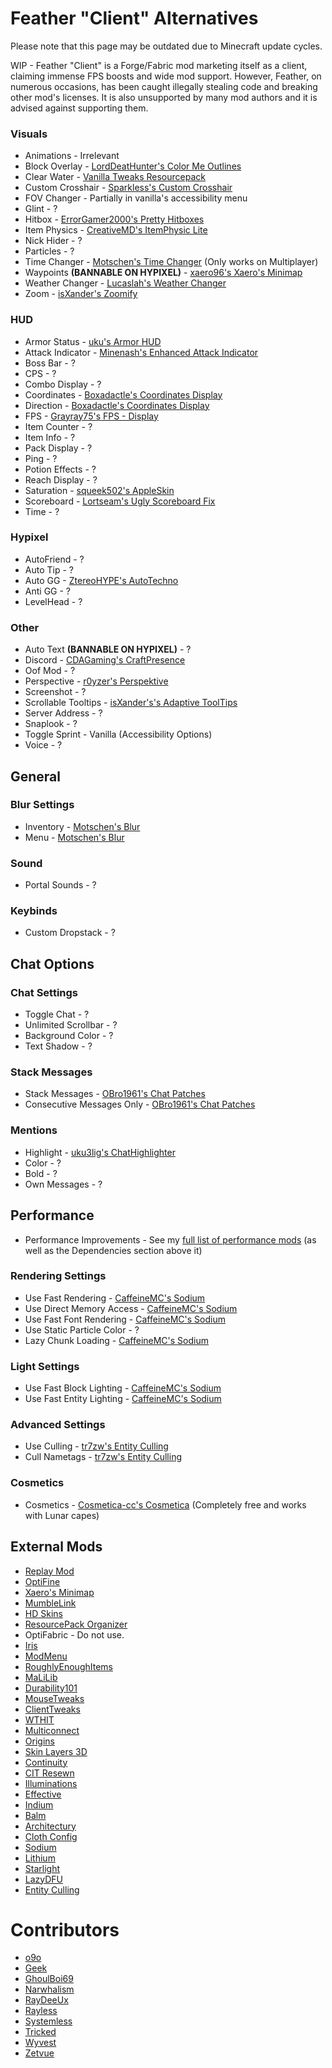 # Feather "Client" Alternatives

Please note that this page may be outdated due to Minecraft update cycles.

WIP - Feather "Client" is a Forge/Fabric
mod marketing itself as a client, claiming
immense FPS boosts and wide mod support. However,
Feather, on numerous occasions, has been caught illegally
stealing code and breaking other mod's licenses. It is also unsupported by many
mod authors and it is advised against supporting them.

### Visuals

* Animations - Irrelevant
* Block Overlay - [LordDeatHunter's Color Me Outlines](https://modrinth.com/mod/color-me-outlines)
* Clear Water - [Vanilla Tweaks Resourcepack](https://vanillatweaks.net/picker/resource-packs/)
* Custom Crosshair - [Sparkless's Custom Crosshair](https://modrinth.com/mod/custom-crosshair-mod)
* FOV Changer - Partially in vanilla's accessibility menu
* Glint - ?
* Hitbox - [ErrorGamer2000's Pretty Hitboxes](https://modrinth.com/mod/pretty-hitboxes)
* Item Physics - [CreativeMD's ItemPhysic Lite](https://modrinth.com/mod/itemphysic-lite)
* Nick Hider - ?
* Particles - ?
* Time Changer - [Motschen's Time Changer](https://modrinth.com/mod/time-changer) (Only works on Multiplayer)
* Waypoints **(BANNABLE ON HYPIXEL)** - [xaero96's Xaero's Minimap](https://www.curseforge.com/minecraft/mc-mods/xaeros-minimap)
* Weather Changer - [Lucaslah's Weather Changer](https://modrinth.com/mod/weather-changer)
* Zoom - [isXander's Zoomify](https://modrinth.com/mod/zoomify)

### HUD

* Armor Status - [uku's Armor HUD](https://modrinth.com/mod/ukus-armor-hud)
* Attack Indicator - [Minenash's Enhanced Attack Indicator](https://modrinth.com/mod/enhanced-attack-indicator)
* Boss Bar - ?
* CPS - ?
* Combo Display - ?
* Coordinates - [Boxadactle's Coordinates Display](https://modrinth.com/mod/coordinates-display)
* Direction - [Boxadactle's Coordinates Display](https://modrinth.com/mod/coordinates-display)
* FPS - [Grayray75's FPS - Display](https://modrinth.com/mod/fpsdisplay)
* Item Counter - ?
* Item Info - ?
* Pack Display - ?
* Ping - ?
* Potion Effects - ?
* Reach Display - ?
* Saturation - [squeek502's AppleSkin](https://modrinth.com/mod/appleskin)
* Scoreboard - [Lortseam's Ugly Scoreboard Fix](https://modrinth.com/mod/ugly-scoreboard-fix)
* Time - ?

### Hypixel

* AutoFriend - ?
* Auto Tip - ?
* Auto GG - [ZtereoHYPE's AutoTechno](https://modrinth.com/mod/autotechno)
* Anti GG - ?
* LevelHead - ?

### Other

* Auto Text **(BANNABLE ON HYPIXEL)** - ?
* Discord - [CDAGaming's CraftPresence](https://modrinth.com/mod/craftpresence)
* Oof Mod - ?
* Perspective - [r0yzer's Perspektive](https://modrinth.com/mod/perspektive)
* Screenshot - ?
* Scrollable Tooltips - [isXander's's Adaptive ToolTips](https://modrinth.com/mod/adaptive-tooltips)
* Server Address - ?
* Snaplook - ?
* Toggle Sprint - Vanilla (Accessibility Options)
* Voice - ?

## General

### Blur Settings

* Inventory - [Motschen's Blur](https://modrinth.com/mod/blur-fabric)
* Menu - [Motschen's Blur](https://modrinth.com/mod/blur-fabric)

### Sound

* Portal Sounds - ?

### Keybinds

* Custom Dropstack - ?

## Chat Options

### Chat Settings

* Toggle Chat - ?
* Unlimited Scrollbar - ?
* Background Color - ?
* Text Shadow - ?

### Stack Messages

* Stack Messages - [OBro1961's Chat Patches](https://modrinth.com/mod/chatpatches)
* Consecutive Messages Only - [OBro1961's Chat Patches](https://modrinth.com/mod/chatpatches)

### Mentions

* Highlight - [uku3lig's ChatHighlighter](https://modrinth.com/mod/chathighlighter)
* Color - ?
* Bold - ?
* Own Messages - ?

## Performance

- Performance Improvements - See my [full list of performance mods](https://alternatives.microcontrollers.dev/latest/migrating/#performance)  (as well as the Dependencies section above it)

### Rendering Settings

* Use Fast Rendering - [CaffeineMC's Sodium](https://modrinth.com/mod/sodium)
* Use Direct Memory Access - [CaffeineMC's Sodium](https://modrinth.com/mod/sodium)
* Use Fast Font Rendering - [CaffeineMC's Sodium](https://modrinth.com/mod/sodium)
* Use Static Particle Color - ?
* Lazy Chunk Loading - [CaffeineMC's Sodium](https://modrinth.com/mod/sodium)

### Light Settings

* Use Fast Block Lighting - [CaffeineMC's Sodium](https://modrinth.com/mod/sodium)
* Use Fast Entity Lighting - [CaffeineMC's Sodium](https://modrinth.com/mod/sodium)

### Advanced Settings

* Use Culling - [tr7zw's Entity Culling](https://modrinth.com/mod/entityculling)
* Cull Nametags - [tr7zw's Entity Culling](https://modrinth.com/mod/entityculling)

### Cosmetics

* Cosmetics - [Cosmetica-cc's Cosmetica](https://modrinth.com/mod/cosmetica) (Completely free and works with Lunar capes)

## External Mods

* [Replay Mod](https://modrinth.com/mod/replaymod/versions)
* [OptiFine](https://optifine.net)
* [Xaero's Minimap](https://www.curseforge.com/minecraft/mc-mods/xaeros-minimap)
* [MumbleLink](https://www.curseforge.com/minecraft/mc-mods/mumblelink)
* [HD Skins](https://www.hdskins.de/)
* [ResourcePack Organizer](https://www.curseforge.com/minecraft/mc-mods/resource-pack-organizer)
* OptiFabric - Do not use.
* [Iris](https://irisshaders.github.io/)
* [ModMenu](https://modrinth.com/mod/modmenu)
* [RoughlyEnoughItems](https://www.curseforge.com/minecraft/mc-mods/roughly-enough-items)
* [MaLiLib](https://www.curseforge.com/minecraft/mc-mods/malilib)
* [Durability101](https://www.curseforge.com/minecraft/mc-mods/durability101)
* [MouseTweaks](https://www.curseforge.com/minecraft/mc-mods/mouse-tweaks)
* [ClientTweaks](https://www.curseforge.com/minecraft/mc-mods/client-tweaks-fabric)
* [WTHIT](https://www.curseforge.com/minecraft/mc-mods/wthit)
* [Multiconnect](https://www.curseforge.com/minecraft/mc-mods/multiconnect)
* [Origins](https://www.curseforge.com/minecraft/mc-mods/origins)
* [Skin Layers 3D](https://www.curseforge.com/minecraft/mc-mods/skin-layers-3d)
* [Continuity](https://modrinth.com/mod/continuity)
* [CIT Resewn](https://modrinth.com/mod/cit-resewn)
* [Illuminations](https://www.curseforge.com/minecraft/mc-mods/illuminations)
* [Effective](https://www.curseforge.com/minecraft/mc-mods/effective)
* [Indium](https://modrinth.com/mod/indium)
* [Balm](https://www.curseforge.com/minecraft/mc-mods/balm-fabric)
* [Architectury](https://www.curseforge.com/minecraft/mc-mods/architectury-fabric)
* [Cloth Config](https://www.curseforge.com/minecraft/mc-mods/cloth-config)
* [Sodium](https://modrinth.com/mod/sodium)
* [Lithium](https://modrinth.com/mod/lithium)
* [Starlight](https://www.modrinth.com/mod/starlight)
* [LazyDFU](https://modrinth.com/mod/lazydfu)
* [Entity Culling](https://www.curseforge.com/minecraft/mc-mods/entityculling)

# Contributors

* [o9o](https://www.youtube.com/@o9omc)
* [Geek](https://github.com/GamingGeek)
* [GhoulBoi69](https://github.com/GhoulBoii)
* [Narwhalism](https://www.twitch.tv/narwhalswim)
* [RayDeeUx](https://github.com/RayDeeUx)
* [Rayless](https://github.com/UnderscoreRayless)
* [Systemless](https://github.com/SystemlessDev)
* [Tricked](https://github.com/Tricked-dev)
* [Wyvest](https://github.com/Wyvest)
* [Zetvue](https://zetvue.github.io/)
